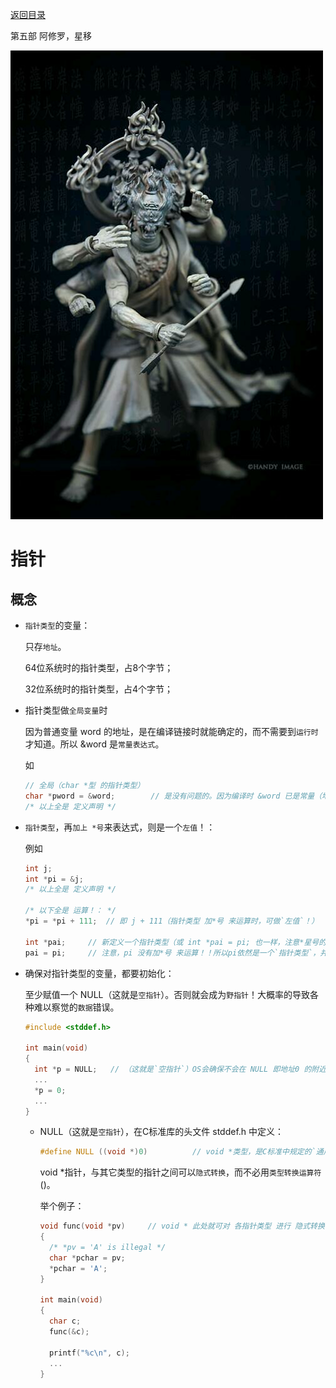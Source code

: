 [返回目录](/README.md)

第五部 阿修罗，星移

![第五部 阿修罗，星移](/ig/5.jpg)


指针
===========================

概念
----------

- `指针类型`的变量：

  只存`地址`。

  64位系统时的指针类型，占8个字节；

  32位系统时的指针类型，占4个字节；

- 指针类型做`全局变量`时

  因为普通变量 word 的地址，是在编译链接时就能确定的，而不需要到`运行时`才知道。所以 &word 是`常量表达式`。

  如

  ```c
  // 全局（char *型 的指针类型）
  char *pword = &word;        // 是没有问题的。因为编译时 &word 已是常量（地址）。
  /* 以上全是 定义声明 */
  ```

- `指针类型`，再`加上 *号`来表达式，则是一个`左值`！：

  例如

  ```c
  int j;
  int *pi = &j;
  /* 以上全是 定义声明 */

  /* 以下全是 运算！： */
  *pi = *pi + 111;  // 即 j + 111（指针类型 加*号 来运算时，可做`左值`！）

  int *pai;     // 新定义一个指针类型（或 int *pai = pi; 也一样，注意*星号的用法）
  pai = pi;     // 注意，pi 没有加*号 来运算！！所以pi依然是一个`指针类型`，并`非左值`！
  ```

- 确保对指针类型的变量，都要初始化：

  至少赋值一个 NULL（这就是`空指针`）。否则就会成为`野指针`！大概率的导致各种难以察觉的`数据`错误。

  ```c
  #include <stddef.h>

  int main(void)
  {
  	int *p = NULL;   // （这就是`空指针`）OS会确保不会在 NULL 即地址0 的附近，保存任何数据！
  	...
  	*p = 0;
  	...
  }
  ```

  - NULL（这就是`空指针`），在C标准库的头文件 stddef.h 中定义：

    ```c
    #define NULL ((void *)0)          // void *类型，是C标准中规定的`通用指针`，用于各种指针类型转换。
    ```

    void *指针，与其它类型的指针之间可以`隐式转换`，而不必用`类型转换运算符`()。

    举个例子：

      ```c
      void func(void *pv)     // void * 此处就可对 各指针类型 进行 隐式转换
      {
      	/* *pv = 'A' is illegal */
      	char *pchar = pv;
      	*pchar = 'A';
      }

      int main(void)
      {
      	char c;
      	func(&c);
        
      	printf("%c\n", c);
        ...
      }
      ```
